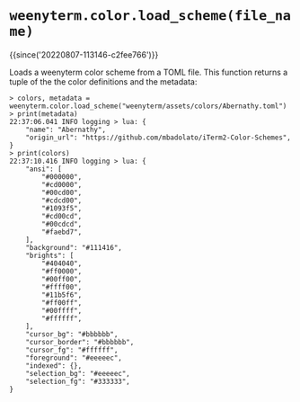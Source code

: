 # `weenyterm.color.load_scheme(file_name)`

{{since('20220807-113146-c2fee766')}}

Loads a weenyterm color scheme from a TOML file.  This function
returns a tuple of the the color definitions and the metadata:

```
> colors, metadata = weenyterm.color.load_scheme("weenyterm/assets/colors/Abernathy.toml")
> print(metadata)
22:37:06.041 INFO logging > lua: {
    "name": "Abernathy",
    "origin_url": "https://github.com/mbadolato/iTerm2-Color-Schemes",
}
> print(colors)
22:37:10.416 INFO logging > lua: {
    "ansi": [
        "#000000",
        "#cd0000",
        "#00cd00",
        "#cdcd00",
        "#1093f5",
        "#cd00cd",
        "#00cdcd",
        "#faebd7",
    ],
    "background": "#111416",
    "brights": [
        "#404040",
        "#ff0000",
        "#00ff00",
        "#ffff00",
        "#11b5f6",
        "#ff00ff",
        "#00ffff",
        "#ffffff",
    ],
    "cursor_bg": "#bbbbbb",
    "cursor_border": "#bbbbbb",
    "cursor_fg": "#ffffff",
    "foreground": "#eeeeec",
    "indexed": {},
    "selection_bg": "#eeeeec",
    "selection_fg": "#333333",
}
```
